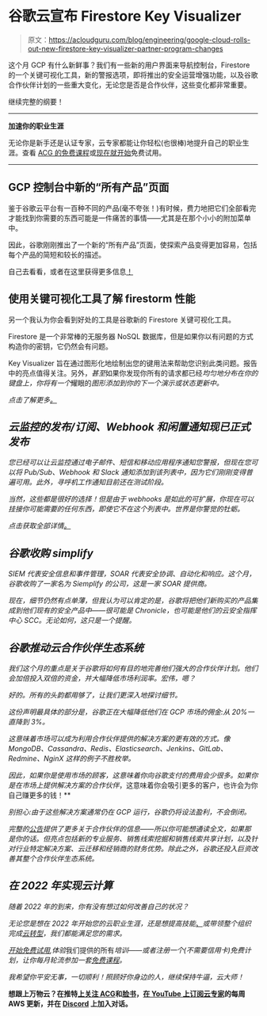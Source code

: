 # 谷歌云宣布 Firestore Key Visualizer 

> 原文：<https://acloudguru.com/blog/engineering/google-cloud-rolls-out-new-firestore-key-visualizer-partner-program-changes>

这个月 GCP 有什么新鲜事？我们有一些新的用户界面来导航控制台，Firestore 的一个关键可视化工具，新的警报选项，即将推出的安全运营增强功能，以及谷歌合作伙伴计划的一些重大变化，无论您是否是合作伙伴，这些变化都非常重要。

继续完整的纲要！

* * *

**加速你的职业生涯**

无论你是新手还是认证专家，云专家都能让你轻松(也很棒)地提升自己的职业生涯。查看 [ACG 的免费课程](https://acloudguru.com/blog/news/whats-free-at-acg)或[现在就开始](https://acloudguru.com/pricing)免费试用。

* * *

## **GCP 控制台中新的“所有产品”页面**

鉴于谷歌云平台有一百种不同的产品(毫不夸张！)有时候，费力地把它们全部看完才能找到你需要的东西可能是一件痛苦的事情——尤其是在那个小小的附加菜单中。

因此，谷歌刚刚推出了一个新的“所有产品”页面，使探索产品变得更加容易，包括每个产品的简短和较长的描述。

自己去看看，或者在这里获得更多信息[！](https://cloud.google.com/blog/topics/developers-practitioners/find-products-faster-new-all-products-page)

## 使用关键可视化工具了解 firestorm 性能

另一个我认为你会看到好处的工具是谷歌新的 Firestore 关键可视化工具。

Firestore 是一个非常棒的无服务器 NoSQL 数据库，但是如果你以有问题的方式构造你的密钥，它仍然会有问题。

Key Visualizer 旨在通过图形化地绘制出您的键用法来帮助您识别此类问题。报告中的亮点值得关注。另外，*甚至*如果你发现你所有的请求都已经*均匀地分布在你的键盘上，你将有一个*耀眼的*图形添加到你的下一个演示或状态更新中。*

*点击了解更多[。](https://cloud.google.com/blog/products/databases/understanding-firestore-performance-with-key-visualizer)*

## *云监控的发布/订阅、Webhook 和闲置通知现已正式发布*

*您已经可以让云监控通过电子邮件、短信和移动应用程序通知您警报，但现在您可以将 Pub/Sub、Webhook 和 Slack 通知添加到该列表中，因为它们刚刚变得普遍可用。此外，寻呼机工作通知目前还在测试阶段。*

*当然，这些都是很好的选择！但是由于 webhooks 是如此的可扩展，你现在可以挂接你可能需要的任何东西，即使它不在这个列表中。世界是你警觉的牡蛎。*

*点击获取全部详情[。](https://cloud.google.com/blog/products/operations/pub-sub-webook-and-slack-notifications-are-now-available)*

## *谷歌收购 simplify*

*SIEM 代表安全信息和事件管理，SOAR 代表安全协调、自动化和响应。这个月，谷歌收购了一家名为 Siemplify 的公司，这是一家 SOAR 提供商。*

*现在，细节仍然有点单薄，但我认为可以肯定的是，谷歌将把他们新购买的产品集成到他们现有的安全产品中——很可能是 Chronicle，也可能是他们的云安全指挥中心 SCC。无论如何，这只是一个提醒。*

## *谷歌推动云合作伙伴生态系统*

*我们这个月的重点是关于谷歌将如何有目的地完善他们强大的合作伙伴计划。他们会加倍投入双倍的资金，并大幅降低市场利润率。宏伟，嗯？*

*好的。所有的头韵都用够了，让我们更深入地探讨细节。*

*这份声明最具体的部分是，谷歌正在大幅降低他们在 GCP 市场的佣金:从 20%一直降到 3%。*

*这意味着市场可以成为利用合作伙伴提供的解决方案的更有效的方式。像 MongoDB、Cassandra、Redis、Elasticsearch、Jenkins、GitLab、Redmine、NginX 这样的例子不胜枚举。*

*因此，如果你是使用市场的顾客，这意味着你向谷歌支付的费用会少很多。如果你是在市场上提供解决方案的合作伙伴*，这意味着你会吸引更多的客户，也许会为你自己赚更多的钱！**

*别担心:由于这些解决方案通常仍在 GCP 运行，谷歌仍将设法盈利，不会倒闭。*

*完整的[公告](https://cloud.google.com/blog/topics/partners/google-cloud-to-invest-in-partners-growth)提供了更多关于合作伙伴的信息——所以你可能想通读全文，如果那是你的话。但亮点包括新的专业服务、销售线索挖掘和销售线索共享计划，以及针对行业特定解决方案、云迁移和经销商的财务优势。除此之外，谷歌还投入巨资改善其整个合作伙伴生态系统。*

## *在 2022 年实现云计算*

*随着 2022 年的到来，你有没有想过如何改善自己的状况？*

*无论您是想在 2022 年开始您的云职业生涯，还是想提高技能[、](https://acloudguru.com/blog/engineering/how-to-begin-your-cloud-career-in-2022)或带领整个组织完成[云转型](https://acloudguru.com/blog/business/cloud-transformation-faqs-culture-teams-and-cloud-fluency-at-scale)，我们都能满足您的需求。*

*[开始免费试用](https://acloudguru.com/pricing),体验*我们提供的所有*培训——或者注册一个(不需要信用卡)免费计划，让你每月轮流参加一套[免费课程](https://acloudguru.com/blog/news/whats-free-at-acg)。*

*我希望你平安无事，一切顺利！照顾好你身边的人，继续保持牛逼，云大师！*

**想跟上万物云？在推特[上关注 ACG](https://twitter.com/acloudguru)和[脸书](https://www.facebook.com/acloudguru)，[在 YouTube 上订阅云专家](https://www.youtube.com/c/AcloudGuru/?sub_confirmation=1)的每周 AWS 更新，并在 [Discord](http://discord.gg/acloudguru) 上加入对话。**